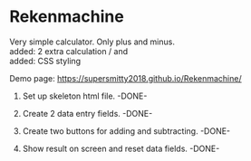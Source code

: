 # Rekenmachine
Very simple calculator. Only plus and minus.<br>
added: 2 extra calculation / and <br>
added: CSS styling

Demo page: https://supersmitty2018.github.io/Rekenmachine/

1. Set up skeleton html file. -DONE-

2. Create 2 data entry fields. -DONE-

3. Create two buttons for adding and subtracting. -DONE-

4. Show result on screen and reset data fields. -DONE-
